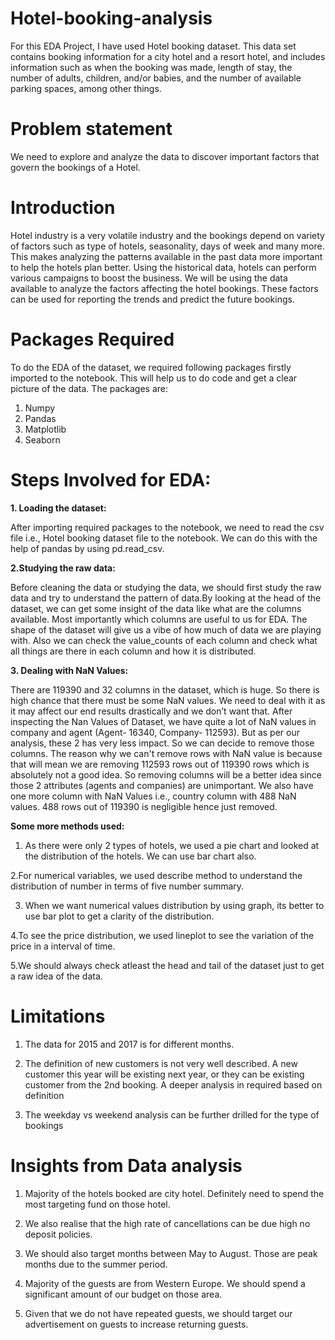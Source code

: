 # Hotel-booking-analysis
For this EDA Project, I have used Hotel booking dataset.
This data set contains booking information for a city hotel and a resort hotel, and includes information
such as when the booking was made, length of stay, the number of adults, children, and/or babies, and
the number of available parking spaces, among other things.
# Problem statement

We need to explore and analyze the data to discover important factors that govern the bookings of a
Hotel.

# Introduction

Hotel industry is a very volatile industry and the bookings depend on variety of factors such as type of hotels, seasonality, days of week and many more. This makes analyzing the patterns available in the past data more important to help the hotels plan better. Using the historical data, hotels can perform various campaigns to boost the business. We will be using the data available to analyze the factors affecting the hotel bookings. These factors can be used for reporting the trends and predict the future bookings.

# Packages Required

To do the EDA of the dataset, we required following packages firstly imported to the notebook. This will help us to do code and get a clear picture of the data.
The packages are:

1. Numpy
2. Pandas
3. Matplotlib
4. Seaborn

# Steps Involved for EDA:

**1. Loading the dataset:**

After importing required packages to the notebook, we need to read the csv file i.e., Hotel booking dataset file to the notebook. We can do this with the help of pandas by using pd.read_csv.

**2.Studying the raw data:**

Before cleaning the data or studying the data, we should first study the raw data and try to understand the pattern of data.By looking at the head of the dataset, we can get some insight of the data like what are the columns available. Most importantly which columns are useful to us for EDA. The shape of the dataset will give us a vibe of how much of data we are playing with.
Also we can check the value_counts of each column and check what all things are there in each column and how it is distributed.

**3. Dealing with NaN Values:**

There are 119390 and 32 columns in the dataset, which is huge. So there is high chance that there must be some NaN values. We need to deal with it as it may affect our end results drastically and we don’t want that.
After inspecting the Nan Values of Dataset, we have quite a lot of NaN values in company and agent (Agent- 16340, Company- 112593). But as per our analysis, these 2 has very less impact.
So we can decide to remove those columns. The reason why we can't remove rows with NaN value is because that will mean we are removing 112593 rows out of 119390 rows which is absolutely not a good idea. So removing columns will be a better idea since those 2 attributes (agents and companies) are unimportant.
We also have one more column with NaN Values i.e., country column with 488 NaN values. 488 rows out of 119390 is negligible hence just removed.

**Some more methods used:**

1. As there were only 2 types of hotels, we used a pie chart and looked at the distribution of the hotels. We can use bar chart also.

2.For numerical variables, we used describe method to understand the distribution of number in terms of five number summary.

3. When we want numerical values distribution by using graph, its better to use bar plot to get a clarity of the distribution.

4.To see the price distribution, we used lineplot to see the variation of the price in a interval of time.

5.We should always check atleast the head and tail of the dataset just to get a raw idea of the data.

# Limitations

1. The data for 2015 and 2017 is for different months.

2. The definition of new customers is not very well described. A new customer this year will be existing next year, or they can be existing customer from the 2nd booking. A deeper analysis in required based on definition

3. The weekday vs weekend analysis can be further drilled for the type of bookings

# Insights from Data analysis

1. Majority of the hotels booked are city hotel. Definitely need to spend the most targeting fund on those hotel.

2. We also realise that the high rate of cancellations can be due high no deposit policies.

3. We should also target months between May to August. Those are peak months due to the summer period.

4. Majority of the guests are from Western Europe. We should spend a significant amount of our budget on those area.

5. Given that we do not have repeated guests, we should target our advertisement on guests to increase returning guests.








